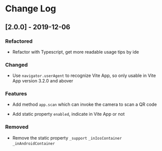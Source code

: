 # Change Log

## [2.0.0] - 2019-12-06

### Refactored

* Refactor with Typescript, get more readable usage tips by ide

### Changed

* Use `navigator.userAgent` to recognize Vite App, so only usable in Vite App version 3.2.0 and abover

### Features

* Add method `app.scan` which can invoke the camera to scan a QR code

* Add static property `enabled`, indicate in Vite App or not

### Removed

* Remove the static property `_support` `_inIosContainer` `_inAndroidContainer`


